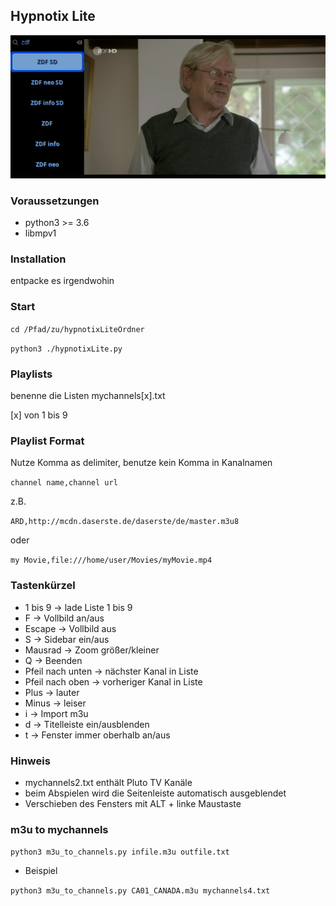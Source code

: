 ## Hypnotix Lite

![screnshot](https://github.com/Axel-Erfurt/hypnotixLite/blob/main/screenshot2.png)

### Voraussetzungen

- python3 >= 3.6
- libmpv1

### Installation

entpacke es irgendwohin

### Start

```cd /Pfad/zu/hypnotixLiteOrdner```

```python3 ./hypnotixLite.py```

### Playlists

benenne die Listen mychannels[x].txt

[x] von 1 bis 9

### Playlist Format

Nutze Komma as delimiter, benutze kein Komma in Kanalnamen

```channel name,channel url```

z.B.

```ARD,http://mcdn.daserste.de/daserste/de/master.m3u8```

oder

```my Movie,file:///home/user/Movies/myMovie.mp4```


### Tastenkürzel

- 1 bis 9 -> lade Liste 1 bis 9
- F -> Vollbild an/aus
- Escape -> Vollbild aus
- S -> Sidebar ein/aus
- Mausrad -> Zoom größer/kleiner
- Q -> Beenden
- Pfeil nach unten -> nächster Kanal in Liste
- Pfeil nach oben -> vorheriger Kanal in Liste
- Plus -> lauter
- Minus -> leiser
- i -> Import m3u
- d -> Titelleiste ein/ausblenden
- t -> Fenster immer oberhalb an/aus

### Hinweis

- mychannels2.txt enthält Pluto TV Kanäle
- beim Abspielen wird die Seitenleiste automatisch ausgeblendet
- Verschieben des Fensters mit ALT + linke Maustaste

### m3u to mychannels

```python3 m3u_to_channels.py infile.m3u outfile.txt```

- Beispiel

```python3 m3u_to_channels.py CA01_CANADA.m3u mychannels4.txt```
